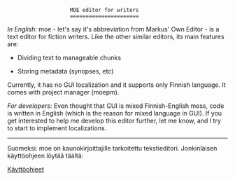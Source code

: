 


                        MOE editor for writers
                        ======================


*In English:* moe - let's say it's abbreviation from Markus' Own Editor - is a
text editor for fiction writers. Like the other similar editors, its main
features are:

* Dividing text to manageable chunks

* Storing metadata (synopses, etc)

Currently, it has no GUI localization and it supports only Finnish language.
It comes with project manager (moepm).

*For developers:* Even thought that GUI is mixed Finnish-English mess, code
is written in English (which is the reason for mixed language in GUI). If
you get interested to help me develop this editor further, let me know, and
I try to start to implement localizations.

---

Suomeksi: moe on kaunokirjoittajille tarkoitettu tekstieditori. Jonkinlaisen
käyttöohjeen löytää täältä:

[Käyttöohjeet](https://github.com/mkoskim/moe/blob/master/docs/pymoe/moe.pdf)

